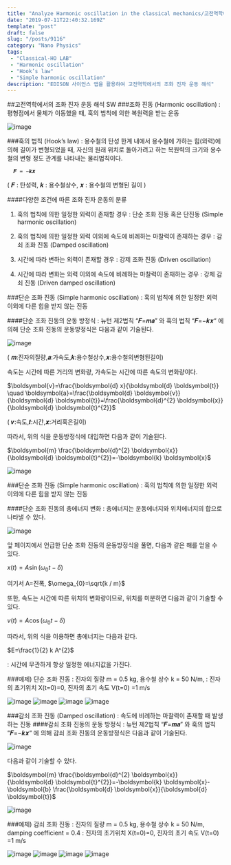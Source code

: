 ```yaml
---
title: "Analyze Harmonic oscillation in the classical mechanics/고전역학에서의 조화 진자 운동 해석"
date: "2019-07-11T22:40:32.169Z"
template: "post"
draft: false
slug: "/posts/9116"
category: "Nano Physics"
tags: 
 - "Classical-HO LAB"
 - "Harmonic oscillation"
 - "Hook’s law"
 - "Simple harmonic oscillation"
description: "EDISON 사이언스 앱을 활용하여 고전역학에서의 조화 진자 운동 해석"
---
```

##고전역학에서의 조화 진자 운동 해석 SW
###조화 진동 (Harmonic oscillation)
: 평형점에서 물체가 이동했을 때, 훅의 법칙에 의한 복원력을 받는 운동

![image](/media/POST/9116/0.jpg)


###훅의 법칙 (Hook’s law)
: 용수철의 탄성 한계 내에서 용수철에 가하는 힘(외력)에 의해 길이가 변형되었을 때, 자신의 원래 위치로 돌아가려고 하는 복원력의 크기와 용수철의 변형 정도 관계를 나타내는 물리법칙이다.


      𝑭 = −𝒌𝒙

( 𝑭 : 탄성력, 𝒌 : 용수철상수, 𝒙 : 용수철의 변형된 길이 )

####다양한 조건에 따른 조화 진자 운동의 분류
1. 훅의 법칙에 의한 일정한 외력이 존재할 경우 : 단순 조화 진동 혹은 단진동 (Simple harmonic oscillation)

2. 훅의 법칙에 의한 일정한 외력 이외에 속도에 비례하는 마찰력이 존재하는 경우 : 감쇠 조화 진동 (Damped oscillation)

3. 시간에 따라 변하는 외력이 존재할 경우 : 강제 조화 진동 (Driven oscillation)

4. 시간에 따라 변화는 외력 이외에 속도에 비례하는 마찰력이 존재하는 경우 : 강제 감쇠 진동 (Driven damped oscillation)


###단순 조화 진동 (Simple harmonic oscillation)
: 훅의 법칙에 의한 일정한 외력 이외에 다른 힘을 받지 않는 진동


####단순 조화 진동의 운동 방정식
: 뉴턴 제2법칙 “𝑭=𝒎𝒂” 와 훅의 법칙 “𝑭=−𝒌𝒙“ 에 의해 단순 조화 진동의 운동방정식은 다음과 같이 기술된다.

![image](/media/POST/9116/1.jpg)

( 𝒎:진자의질량,𝒂:가속도,𝒌:용수철상수,𝒙:용수철의변형된길이) 


속도는 시간에 따른 거리의 변화량, 가속도는 시간에 따른 속도의 변화량이다.

$\boldsymbol{v}=\frac{\boldsymbol{d} x}{\boldsymbol{d} \boldsymbol{t}} \quad \boldsymbol{a}=\frac{\boldsymbol{d} \boldsymbol{v}}{\boldsymbol{d} \boldsymbol{t}}=\frac{\boldsymbol{d}^{2} \boldsymbol{x}}{\boldsymbol{d} \boldsymbol{t}^{2}}$



( 𝒗:속도,𝒕:시간,𝒙:거리혹은길이)


따라서, 위의 식을 운동방정식에 대입하면 다음과 같이 기술된다.


$\boldsymbol{m} \frac{\boldsymbol{d}^{2} \boldsymbol{x}}{\boldsymbol{d} \boldsymbol{t}^{2}}=-\boldsymbol{k} \boldsymbol{x}$

![image](/media/POST/9116/2.jpg)



###단순 조화 진동 (Simple harmonic oscillation)
: 훅의 법칙에 의한 일정한 외력 이외에 다른 힘을 받지 않는 진동

####단순 조화 진동의 총에너지 변화
: 총에너지는 운동에너지와 위치에너지의 합으로 나타낼 수 있다.

![image](/media/POST/9116/3.jpg)

앞 페이지에서 언급한 단순 조화 진동의 운동방정식을 풀면, 다음과 같은 해를 얻을 수 있다.

$x(t)=A \sin \left(\omega_{0} t-\delta\right)$

여기서 A=진폭, $\omega_{0}=\sqrt{k / m}$


또한, 속도는 시간에 따른 위치의 변화량이므로, 위치를 미분하면 다음과 같이 기술할 수 있다.

$v(t)=A \cos \left(\omega_{0} t-\delta\right)$

따라서, 위의 식을 이용하면 총에너지는 다음과 같다.

$E=\frac{1}{2} k A^{2}$

: 시간에 무관하게 항상 일정한 에너지값을 가진다.
  
###예제) 단순 조화 진동
: 진자의 질량 m = 0.5 kg, 용수철 상수 k = 50 N/m,
: 진자의 초기위치 X(t=0)=0, 진자의 초기 속도 V(t=0) =1 m/s

![image](/media/POST/9116/4.jpg)
![image](/media/POST/9116/5.jpg)
![image](/media/POST/9116/6.jpg)
![image](/media/POST/9116/7.jpg)



###감쇠 조화 진동 (Damped oscillation)
: 속도에 비례하는 마찰력이 존재할 때 발생하는 진동
####감쇠 조화 진동의 운동 방정식
: 뉴턴 제2법칙 “𝑭=𝒎𝒂” 와 훅의 법칙 “𝑭=−𝒌𝒙“ 에 의해 감쇠 조화 진동의 운동방정식은 다음과 같이 기술된다.

![image](/media/POST/9116/8.jpg)



다음과 같이 기술할 수 있다.

$\boldsymbol{m} \frac{\boldsymbol{d}^{2} \boldsymbol{x}}{\boldsymbol{d} \boldsymbol{t}^{2}}=-\boldsymbol{k} \boldsymbol{x}-\boldsymbol{b} \frac{\boldsymbol{d} \boldsymbol{x}}{\boldsymbol{d} \boldsymbol{t}}$

![image](/media/POST/9116/9.jpg)


###예제) 감쇠 조화 진동
: 진자의 질량 m = 0.5 kg, 용수철 상수 k = 50 N/m, damping coefficient = 0.4 
: 진자의 초기위치 X(t=0)=0, 진자의 초기 속도 V(t=0) =1 m/s


![image](/media/POST/9116/10.jpg)
![image](/media/POST/9116/11.jpg)
![image](/media/POST/9116/12.jpg)
![image](/media/POST/9116/13.jpg)
